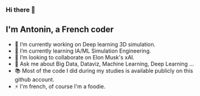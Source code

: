 ### Hi there 👋

## I'm Antonin, a French coder 

- 🔭 I’m currently working on Deep learning 3D simulation.
- 🌱 I’m currently learning IA/ML Simulation Engineering.
- 👯 I’m looking to collaborate on Elon Musk's xAI.
- 💬 Ask me about Big Data, Dataviz, Machine Learning, Deep Learning ...
- 📚 Most of the code I did during my studies is available publicly on this github account.
- ⚡ I'm french, of course I'm a foodie.
